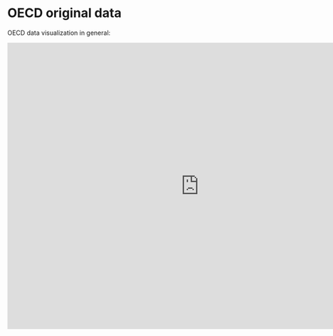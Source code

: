 # OECD original data

OECD data visualization in general:

<iframe src="https://data.oecd.org/chart/6Ogf" width="860" height="645" style="border: 0" mozallowfullscreen="true" webkitallowfullscreen="true" allowfullscreen="true"><a href="https://data.oecd.org/chart/6Ogf" target="_blank">OECD Chart: General government debt, Total, % of GDP, Annual, 2021</a></iframe>
